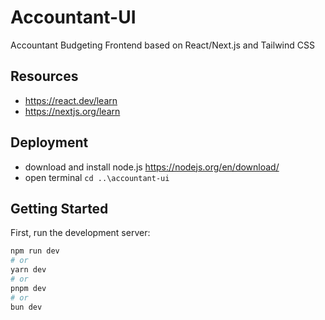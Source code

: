 # Accountant-UI
Accountant Budgeting Frontend based on React/Next.js and Tailwind CSS  

## Resources
- https://react.dev/learn
- https://nextjs.org/learn

## Deployment
- download and install node.js https://nodejs.org/en/download/
- open terminal
`cd ..\accountant-ui`

## Getting Started

First, run the development server:

```bash
npm run dev
# or
yarn dev
# or
pnpm dev
# or
bun dev
```



